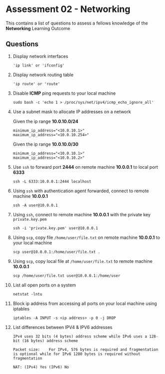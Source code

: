 # Assessment 02 - Networking

This contains a list of questions to assess a fellows knowledge of the **Networking** Learning Outcome

## Questions

1. Display network interfaces

	```
	'ip link' or 'ifconfig'
	```

2. Display network routing table

	```
	'ip route' or 'route'
	```

3. Disable **ICMP** ping requests to your local machine

	```
	sudo bash -c 'echo 1 > /proc/sys/net/ipv4/icmp_echo_ignore_all'
	```

4. Use a subnet mask to allocate IP addresses on a network

	Given the ip range **10.0.10.0/24**

	```
	minimum_ip_address="<10.0.10.1>"
	maximum_ip_address="<10.0.10.254>"
	```

	Given the ip range **10.0.10.0/30**

	```
	minimum_ip_address="<10.0.10.1>"
	maximum_ip_address="<10.0.10.2>"
	```

5. Use `ssh` to forward port **2444** on remote machine **10.0.0.1** to local port **6333**

	```
	ssh -L 6333:10.0.0.1:2444 localhost
	```

6. Using `ssh` with authentication agent forwarded, connect to remote machine **10.0.0.1**

	```
	ssh -A user@10.0.0.1
	```

7. Using `ssh`, connect to remote machine **10.0.0.1** with the private key `private.key.pem`

	```
	ssh -i 'private.key.pem' user@10.0.0.1
	```

8. Using `scp`, copy file `/home/user/file.txt` on remote machine **10.0.0.1** to your local machine

	```
	scp user@10.0.0.1:/home/user/file.txt .
	```

9. Using `scp`, copy local file at `/home/user/file.txt` to remote machine **10.0.0.1**

	```
	scp /home/user/file.txt user@10.0.0.1:/home/user
	```

10. List all open ports on a system

	```
	netstat -lntu
	```

11. Block ip address from accessing all ports on your local machine using iptables

	```
	iptables -A INPUT -s <ip address> -p 0 -j DROP
	```

12. List differences between IPV4 & IPV6 addresses

	```
	IPv4 uses 32 bits (4 bytes) address scheme while IPv6 uses a 128-bit (16 bytes) address scheme
	```

	```
	Packet size:	For IPv4, 576 bytes is required and fragmentation is optional while for IPv6 1280 bytes is required without fragmentation
	```

	```
	NAT: (IPv4) Yes (IPv6) No
	```
	